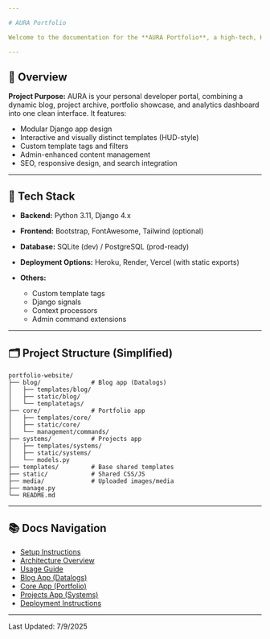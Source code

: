 ```yaml
---

# AURA Portfolio

Welcome to the documentation for the **AURA Portfolio**, a high-tech, HUD-inspired Django project designed to showcase your development journey, skills, and projects.

---
```


## 📌 Overview

**Project Purpose:**
AURA is your personal developer portal, combining a dynamic blog, project archive, portfolio showcase, and analytics dashboard into one clean interface. It features:

* Modular Django app design
* Interactive and visually distinct templates (HUD-style)
* Custom template tags and filters
* Admin-enhanced content management
* SEO, responsive design, and search integration

---

## 🧰 Tech Stack

* **Backend:** Python 3.11, Django 4.x
* **Frontend:** Bootstrap, FontAwesome, Tailwind (optional)
* **Database:** SQLite (dev) / PostgreSQL (prod-ready)
* **Deployment Options:** Heroku, Render, Vercel (with static exports)
* **Others:**

  * Custom template tags
  * Django signals
  * Context processors
  * Admin command extensions

---

## 🗂️ Project Structure (Simplified)

```
portfolio-website/
├── blog/              # Blog app (Datalogs)
│   ├── templates/blog/
│   ├── static/blog/
│   └── templatetags/
├── core/              # Portfolio app
│   ├── templates/core/
│   ├── static/core/
│   └── management/commands/
├── systems/           # Projects app
│   ├── templates/systems/
│   ├── static/systems/
│   └── models.py
├── templates/         # Base shared templates
├── static/            # Shared CSS/JS
├── media/             # Uploaded images/media
├── manage.py
└── README.md
```

---

## 📚 Docs Navigation

* [Setup Instructions](setup.md)
* [Architecture Overview](architecture.md)
* [Usage Guide](usage.md)
* [Blog App (Datalogs)](components/blog.md)
* [Core App (Portfolio)](components/core.md)
* [Projects App (Systems)](components/systems.md)
* [Deployment Instructions](deployment.md)

---

Last Updated: 7/9/2025